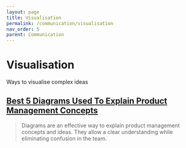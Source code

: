 ```yaml
---
layout: page
title: Visualisation
permalink: /communication/visualisation
nav_order: 5
parent: Communication
---
```


# Visualisation

Ways to visualise complex ideas

## [Best 5 Diagrams Used To Explain Product Management Concepts](https://appinventiv.com/blog/product-management-diagrams/)

> Diagrams are an effective way to explain product management concepts and ideas. They allow a clear understanding while eliminating confusion in the team.

